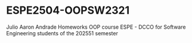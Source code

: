 # ESPE2504-OOPSW2321
Julio Aaron Andrade Homeworks OOP course ESPE - DCCO for Software Engineering students of the 202551 semester
